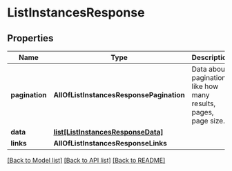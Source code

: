 # ListInstancesResponse

## Properties
Name | Type | Description | Notes
------------ | ------------- | ------------- | -------------
**pagination** | **AllOfListInstancesResponsePagination** | Data about pagination like how many results, pages, page size. | 
**data** | [**list[ListInstancesResponseData]**](ListInstancesResponseData.md) |  | 
**links** | **AllOfListInstancesResponseLinks** |  | 

[[Back to Model list]](../README.md#documentation-for-models) [[Back to API list]](../README.md#documentation-for-api-endpoints) [[Back to README]](../README.md)

